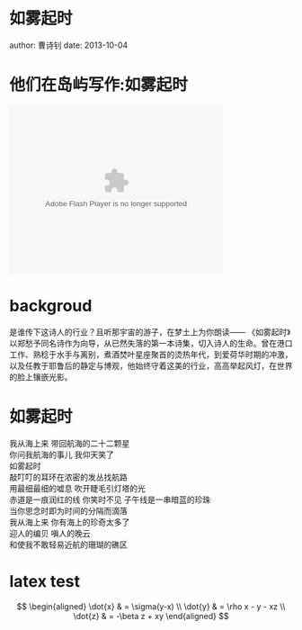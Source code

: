如雾起时
========================================================
author: 曹诗钊
date: 2013-10-04

他们在岛屿写作:如雾起时
========================================================

<embed src="http://player.youku.com/player.php/sid/XNDE3MjczMTg4/v.swf" allowFullScreen="true" quality="high" width="380" height="300" align="middle" allowScriptAccess="always" type="application/x-shockwave-flash"></embed>

backgroud
========================================================

是谁传下这诗人的行业？且听那宇宙的游子，在梦土上为你朗读―― 
《如雾起时》以郑愁予同名诗作为向导，从已然失落的第一本诗集，切入诗人的生命。曾在港口工作、熟稔于水手与离别，煮酒焚叶星座聚首的烫热年代，到爱荷华时期的冲激，以及任教于耶鲁后的静定与博观，他始终守着这美的行业，高高举起风灯，在世界的脸上镶嵌光影。

如雾起时
========================================================

我从海上来
带回航海的二十二颗星    
你问我航海的事儿
我仰天笑了    
如雾起时   
敲叮叮的耳环在浓密的发丛找航路    
用最细最细的嘘息
吹开睫毛引灯塔的光       
赤道是一痕润红的线 
你笑时不见
子午线是一串暗蓝的珍珠    
当你思念时即为时间的分隔而滴落       
我从海上来
你有海上的珍奇太多了     
迎人的编贝
嗔人的晚云    
和使我不敢轻易近航的珊瑚的礁区

latex test
=======================================================

$$
  \begin{aligned}
  \dot{x} & = \sigma(y-x) \\
  \dot{y} & = \rho x - y - xz \\
  \dot{z} & = -\beta z + xy
  \end{aligned}
$$
